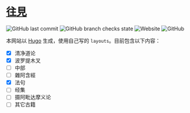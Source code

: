 # [往見](https://ehipassa.org)

![GitHub last commit](https://img.shields.io/github/last-commit/jhintr/jhintr.github.io) ![GitHub branch checks state](https://img.shields.io/github/checks-status/jhintr/jhintr.github.io/master) ![Website](https://img.shields.io/website?down_message=offline&up_message=online&url=https%3A%2F%2Fehipassa.org) ![GitHub](https://img.shields.io/github/license/jhintr/jhintr.github.io)

本网站以 [Hugo](https://gohugo.io) 生成，使用自己写的 `layouts`。目前包含以下内容：

- [x] 清净道论
- [x] 波罗提木叉
- [ ] 中部
- [ ] 雜阿含經
- [x] 法句
- [ ] 经集
- [ ] 摄阿毗达摩义论
- [ ] 其它古籍
